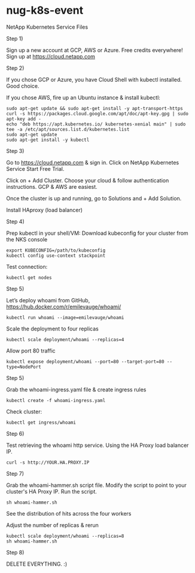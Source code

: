 # nug-k8s-event
NetApp Kubernetes Service Files

Step 1)

Sign up a new account at GCP, AWS or Azure. Free credits everywhere!
Sign up at https://cloud.netapp.com

Step 2)

If you chose GCP or Azure, you have Cloud Shell with kubectl installed. Good choice.

If you chose AWS, fire up an Ubuntu instance & install kubectl:
	
	sudo apt-get update && sudo apt-get install -y apt-transport-https
	curl -s https://packages.cloud.google.com/apt/doc/apt-key.gpg | sudo apt-key add -
	echo "deb https://apt.kubernetes.io/ kubernetes-xenial main" | sudo tee -a /etc/apt/sources.list.d/kubernetes.list
	sudo apt-get update
	sudo apt-get install -y kubectl

Step 3)

Go to https://cloud.netapp.com & sign in. Click on NetApp Kubernetes Service Start Free Trial.

Click on + Add Cluster. Choose your cloud & follow authentication instructions. GCP & AWS are easiest.

Once the cluster is up and running, go to Solutions and + Add Solution.

Install HAproxy (load balancer)

Step 4)

Prep kubectl in your shell/VM:
Download kubeconfig for your cluster from the NKS console

	export KUBECONFIG=/path/to/kubeconfig
	kubectl config use-context stackpoint

Test connection: 

	kubectl get nodes

Step 5)

Let’s deploy whoami from GitHub, https://hub.docker.com/r/emilevauge/whoami/

	kubectl run whoami --image=emilevauge/whoami

Scale the deployment to four replicas

	kubectl scale deployment/whoami --replicas=4

Allow port 80 traffic

	kubectl expose deployment/whoami --port=80 --target-port=80 --type=NodePort

Step 5) 

Grab the whoami-ingress.yaml file & create ingress rules

	kubectl create -f whoami-ingress.yaml

Check cluster:

	kubectl get ingress/whoami

Step 6)

Test retrieving the whoami http service. Using the HA Proxy load balancer IP.

	curl -s http://YOUR.HA.PROXY.IP

Step 7)

Grab the whoami-hammer.sh script file.
Modify the script to point to your cluster's HA Proxy IP.
Run the script.

	sh whoami-hammer.sh

See the distribution of hits across the four workers

Adjust the number of replicas & rerun

	kubectl scale deployment/whoami --replicas=8
	sh whoami-hammer.sh

Step 8) 

DELETE EVERYTHING. :)





